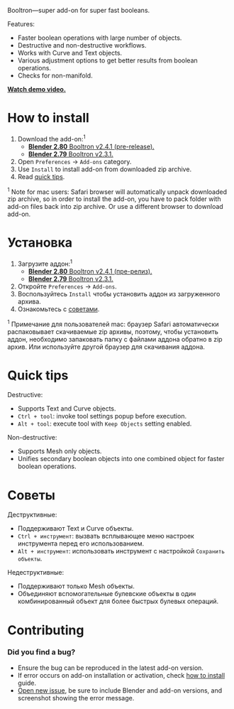 Booltron—super add-on for super fast booleans.

Features:

* Faster boolean operations with large number of objects.
* Destructive and non-destructive workflows.
* Works with Curve and Text objects.
* Various adjustment options to get better results from boolean operations.
* Checks for non-manifold.

**[Watch demo video.](https://youtu.be/KxbJSUQpw7I)**


How to install
==========================

1. Download the add-on:<sup>1</sup>
    * [**Blender 2.80** Booltron v2.4.1 (pre-release).][v2_4_1]
    * [**Blender 2.79** Booltron v2.3.1.][v2_3_1]
2. Open `Preferences` → `Add-ons` category.
3. Use `Install` to install add-on from downloaded zip archive.
4. Read [quick tips](#quick-tips).

<sup>1</sup> Note for mac users: Safari browser will automatically unpack downloaded zip archive, so in order to install the add-on, you have to pack folder with add-on files back into zip archive. Or use a different browser to download add-on.


Установка
==========================

1. Загрузите аддон:<sup>1</sup>
    * [**Blender 2.80** Booltron v2.4.1 (пре-релиз).][v2_4_1]
    * [**Blender 2.79** Booltron v2.3.1.][v2_3_1]
2. Откройте `Preferences` → `Add-ons`.
3. Воспользуйтесь `Install` чтобы установить аддон из загруженного архива.
4. Ознакомьтесь с [советами](#советы).

<sup>1</sup> Примечание для пользователей mac: браузер Safari автоматически распаковывает скачиваемые zip архивы, поэтому, чтобы установить аддон, необходимо запаковать папку с файлами аддона обратно в zip архив. Или используйте другой браузер для скачивания аддона.


Quick tips
==========================

Destructive:

* Supports Text and Curve objects.
* `Ctrl + tool`: invoke tool settings popup before execution.
* `Alt + tool`: execute tool with `Keep Objects` setting enabled.

Non-destructive:

* Supports Mesh only objects.
* Unifies secondary boolean objects into one combined object for faster boolean operations.


Советы
==========================

Деструктивные:

* Поддерживают Text и Curve объекты.
* `Ctrl + инструмент`: вызвать всплывающее меню настроек инструмента перед его использованием.
* `Alt + инструмент`: использовать инструмент с настройкой `Сохранить объекты`.

Недеструктивные:

* Поддерживают только Mesh объекты.
* Объединяют вспомогательные булевские объекты в один комбинированный объект для более быстрых булевых операций.


Contributing
==========================

### Did you find a bug?

* Ensure the bug can be reproduced in the latest add-on version.
* If error occurs on add-on installation or activation, check [how to install](#how-to-install) guide.
* [Open new issue][new_issue], be sure to include Blender and add-on versions, and screenshot showing the error message.


[v2_4_1]: https://github.com/mrachinskiy/booltron/releases/download/v2.4.1/booltron-2_4_1.zip
[v2_3_1]: https://github.com/mrachinskiy/booltron/releases/download/v2.3.1/booltron-2_3_1.zip
[new_issue]: https://github.com/mrachinskiy/booltron/issues/new
